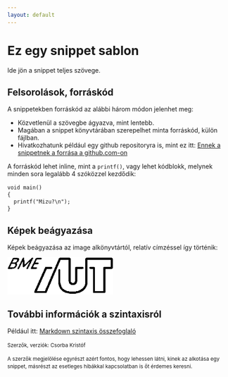 ```yaml
---
layout: default
---
```


# Ez egy snippet sablon

Ide jön a snippet teljes szövege.

## Felsorolások, forráskód

A snippetekben forráskód az alábbi három módon jelenhet meg:

* Közvetlenül a szövegbe ágyazva, mint lentebb.
* Magában a snippet könyvtárában szerepelhet minta forráskód, külön fájlban.
* Hivatkozhatunk például egy github repositoryra is, mint ez itt: [Ennek a snippetnek a forrása a github.com-on](https://github.com/bmeaut/snippets/blob/gh-pages/snippets/0001_SnippetSablon/0001_SnippetSablon.md)

A forráskód lehet inline, mint a `` printf() ``, vagy lehet kódblokk, melynek minden sora legalább 4 szóközzel kezdődik:

    void main()
    {
      printf("Mizu?\n");
    }

## Képek beágyazása

Képek beágyazása az image alkönyvtártól, relatív címzéssel így történik:

![AUT Logó](image/AUT_logo.png "AUT Logó")

## További információk a szintaxisról

Például itt: [Markdown szintaxis összefoglaló](http://daringfireball.net/projects/markdown/syntax)

<small>Szerzők, verziók: Csorba Kristóf</small>

<small>A szerzők megjelölése egyrészt azért fontos, hogy lehessen látni, kinek az alkotása egy snippet, másrészt az esetleges hibákkal kapcsolatban is őt érdemes keresni.</small>
